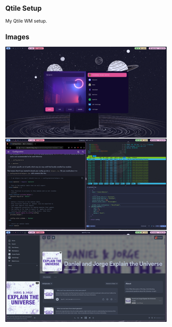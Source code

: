 ## Qtile Setup

My Qtile WM setup.

## Images

![image](https://github.com/slyprxme/dotfiles/blob/master/static/2.png?raw=true)
![image](https://github.com/slyprxme/dotfiles/blob/master/static/3.png?raw=true)
![image](https://github.com/slyprxme/dotfiles/blob/master/static/4.png?raw=true)
